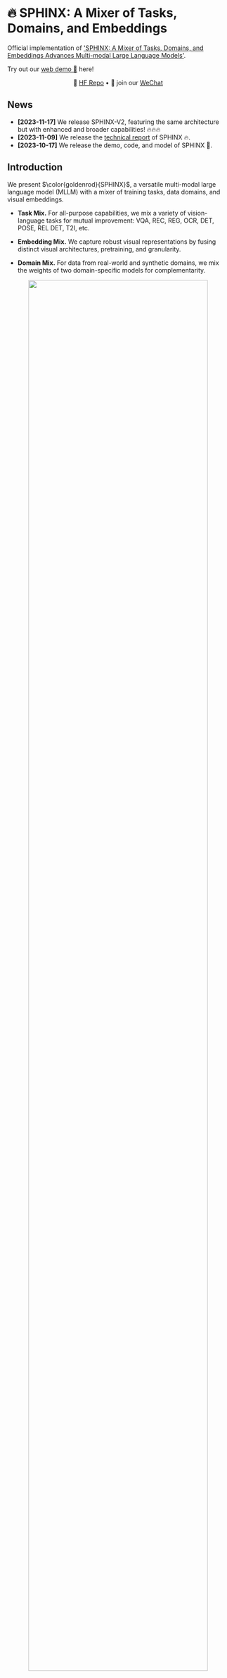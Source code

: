 # 🔥 SPHINX: A Mixer of Tasks, Domains, and Embeddings

Official implementation of ['SPHINX: A Mixer of Tasks, Domains, and Embeddings Advances Multi-modal Large Language Models'](https://github.com/Alpha-VLLM/LLaMA2-Accessory/blob/main/SPHINX/SPHINX_paper.pdf).

Try out our [web demo 🚀](http://imagebind-llm.opengvlab.com/) here!
<p align="center">
   🤗 <a href="https://huggingface.co/Alpha-VLLM/SPHINX" target="_blank">HF Repo</a> • 👋 join our <a href="http://imagebind-llm.opengvlab.com/qrcode/" target="_blank">WeChat</a>
</p>

## News
* **[2023-11-17]** We release SPHINX-V2, featuring the same architecture but with enhanced and broader capabilities! 🔥🔥🔥
* **[2023-11-09]** We release the [technical report](https://github.com/Alpha-VLLM/LLaMA2-Accessory/blob/main/SPHINX/SPHINX_paper.pdf) of SPHINX 🔥.
* **[2023-10-17]** We release the demo, code, and model of SPHINX 🎉.

## Introduction

We present $\color{goldenrod}{SPHINX}$, a versatile multi-modal large language model (MLLM) with a mixer of training tasks, data domains, and visual embeddings. 

- **Task Mix.** For all-purpose capabilities, we mix a variety of vision-language tasks for mutual improvement: VQA, REC, REG, OCR, DET, POSE, REL DET, T2I, etc.

- **Embedding Mix.** We capture robust visual representations by fusing distinct visual architectures, pretraining, and granularity.

- **Domain Mix.** For data from real-world and synthetic domains, we mix the weights of two domain-specific models for complementarity.

<p align="center">                                                                                                                                          <img src="figs/pipeline.png"/ width="90%"> <br>
</p>

On top of SPHINX, we propose to further mix visual scales and sub-images for better capture fine-grained semantics on high-resolution images.
<p align="center">                                                                                                                                          
  <img src="figs/pipeline2.png"/ width="90%"> <br>
</p>

## Inference
### Installation
+ SPHINX is built upon LLaMA2-Accessory, please follow the instructions [here](https://llama2-accessory.readthedocs.io/en/latest/install.html) for environment setup.
+ **Important 🔦:** For flexible instantiation of SPHINX models, please set up the LLaMA2-Accessory repo to your python environment.
  ``` bash
  # go to the root directory of LLaMA2-Accessory
  cd LLaMA2-Accessory
  # install LLaMA2-Accessory 
  pip install -e .
  ```
  After this, you will be able to invoke `import accessory` or `import SPHINX` without the restriction of working directory.
+ To enable the segmentation ability shown in our official demo, SAM is also needed:
    ``` bash
    pip install git+https://github.com/facebookresearch/segment-anything.git
    ```

### Weights

We release the following checkpoints:

| Name         | Architecture                                      | Checkpoint                                                   |
| ------------ | ------------------------------------------------- | ------------------------------------------------------------ |
| SPHINX       | [llama_ens](../accessory/model/LLM/llama_ens.py)  | [Hugging face](https://huggingface.co/Alpha-VLLM/LLaMA2-Accessory/tree/main/finetune/mm/SPHINX/SPHINX)/[Baidu](https://pan.baidu.com/s/1HE6NoF1ZawhMgJxeh9r2kQ?pwd=46s7)(提取码：46s7) |
| SPHINX-1K    | [llama_ens5](../accessory/model/LLM/llama_ens.py) | [Hugging face](https://huggingface.co/Alpha-VLLM/LLaMA2-Accessory/tree/main/finetune/mm/SPHINX/SPHINX-1k)/[Baidu](https://pan.baidu.com/s/1SRfyFGJdapaUTgYZOAdXyg?pwd=pua9)(提取码：pua9) |
| SPHINX-v2-1k | [llama_ens5](../accessory/model/LLM/llama_ens.py) | [Hugging face](https://huggingface.co/Alpha-VLLM/LLaMA2-Accessory/tree/main/finetune/mm/SPHINX/SPHINX-v2-1k)/[Baidu](https://pan.baidu.com/s/1PKCf515EGmSnSZ8teERHjQ?pwd=88z0)(提取码：88z0) |

*Note that SPHINX-1K was previously called Long-SPHINX*

Please download them to your own machine. The file structure should appear as follows:

```
path/to/checkpoint
├── consolidated.00-of-02.model.pth
├── consolidated.01-of-02.model.pth
├── tokenizer.model
├── config.json
└── meta.json
```

### Inference

#### Single-GPU Inference
```python
from SPHINX import SPHINXModel
from PIL import Image
import torch

# Besides loading the `consolidated.*.pth` model weights, from_pretrained will also try to 
# use `tokenizer.model', 'meta.json', and 'config.json' under `pretrained_path` to configure
# the `tokenizer_path`, `llama_type`, and `llama_config` of the model. You may also override
# the configurations by explicitly specifying the arguments
model = SPHINXModel.from_pretrained(pretrained_path="path/to/checkpoint", with_visual=True)

image = Image.open("examples/1.jpg")
qas = [["What's in the image?", None]]

with torch.cuda.amp.autocast(dtype=torch.float16):
    response = model.generate_reponse(qas, image, max_gen_len=1024, temperature=0.9, top_p=0.5, seed=0)

print(response)

# if you wanna continue
qas[-1][-1] = response
qas.append(["Then how does it look like?", None])
with torch.cuda.amp.autocast(dtype=torch.float16):
    response2 = model.generate_reponse(qas, image, max_gen_len=1024, temperature=0.9, top_p=0.5, seed=0)

print(response2)
```

#### Multi-GPU inference
```python
from SPHINX import SPHINXModel
from PIL import Image
import torch
import torch.distributed as dist
import multiprocessing as mp

def main(world_size, rank) -> None:
    dist.init_process_group(
        backend="nccl", rank=rank, world_size=world_size,
        init_method=f"tcp://127.0.0.1:23560",
    )
    torch.cuda.set_device(rank)
    
    # mp_group tells the model which ranks will work together
    # through model parallel to compose a complete model.
    # When mp_group is None, a single-rank process group will
    # be created and used, which means model parallel size = 1 (not enabled)
    model = SPHINXModel.from_pretrained(
        pretrained_path="path/to/checkpoint", with_visual=True,
        mp_group=dist.new_group(ranks=list(range(world_size)))
    ) 
    
    # it's important to make sure that ranks within the same 
    # model parallel group should always receive the same input simultaneously
    image = Image.open("examples/1.jpg")
    qas = [["What's in the image?", None]]

    with torch.cuda.amp.autocast(dtype=torch.float16):
        response = model.generate_reponse(qas, image, max_gen_len=1024, temperature=0.9, top_p=0.5, seed=0)


if __name__ == "__main__":
    N_GPU = 2
    if N_GPU == 1:
        main(world_size=1, rank=0)
    elif N_GPU == 2:
        # You can use whatever method, e.g. torchrun, slurm, etc. for distributed launch
        # Just be sure to initialize torch distributed (by invoking dist.init_process_group)
        # before creating the SPHINX model if model parallel size > 1 is used
        mp.set_start_method("spawn")
        for rank in range(N_GPU):
            process = mp.Process(target=main, args=(N_GPU, rank))
            process.start()
    else:
        raise ValueError("Currently only 1 or 2 is supported for MODEL_PARALLEL_SIZE")
```
If torchrun is preferred, an example is [inference.py](inference.py):
```bash
torchrun --master_port=1112 --nproc_per_node=2 inference.py
```


### Host Local Demo
For thoes who want to host a demo like [our official one](http://imagebind-llm.opengvlab.com/) locally, 
this section provides a step-by-step guide. 
+ [SAM](https://github.com/facebookresearch/segment-anything.git) should be installed to enable segmentation. 
+ *If you're already familiar with the LLAMA2-Accessory toolkit, note that hosting a SPHINX demo follows the same pipeline as hosting demos for the other models supported by LLAMA2-Accessory.*


#### SPHINX
Execute the following command for demo hosting:
``` bash
cd LLaMA2-Accessory/accessory
python demos/multi_turn_mm_box.py --n_gpus=2 \
--pretrained_path /path/to/checkpoint/
```
Explanation of each argument:

+ `--n_gpus`: Number of gpus to use. Utilizing more GPUs will alleviate memory 
usage on each GPU through model parallelism. `1,2,4,8` are supported.
+ `--pretrained_path`: The path to pretrained checkpoint

> [!NOTE]
> In the past we required users to manually specify the `llama_type`, `llama_config` and `tokenizer_path` arguments. 
> However, now LLaMA2-Accessory will automatically investigate the files under `pretrained_path` to probe these
> information. If your program raises an error, please make sure that your `pretrained_path` contain all the files
> mentioned [here](#weights).


## Finetune SPHINX
Here we show an example of using LLaMA2-Accessory to finetune SPHINX on ImageNet-1k. 

### Data
We transform the image classification problem into single-turn conversation, with 
"Classify the image." as instruction and "This is a [CLASS]" as response. We provide
the preprocessed training data at 
[🤗accessory_imagenet_train.json](https://huggingface.co/Alpha-VLLM/LLaMA2-Accessory/blob/main/data/imagenet/accessory_imagenet_train.json).
Note that you still need to prepare the ImageNet-1k images by yourself.

Since LLaMA2-Accessory is designed to support the joint finetuning on multiple datasets, 
you need to additionally prepare a `data_config.yaml` file, which specifies which data
will be used for finetuning. The following shows the contents of `data_config.yaml`:
```yaml
META:
  -
    path: 'path/to/accessory_imagenet_train.json'
    type: 'text'
    root: 'path/to/imagenet/images'  # optional
    ratio: 1.0  # optional
```
Since we only use one dataset for this example,  the `META` field in `data_config.yaml` contains only 1 item. For this
item, the four keys has the following meanings:
+ `path`: specifies the path to data annotation file.
+ `type`: when multiple datasets are used for finetuning, LLaMA2-Accessory guarantees that in each global batch
(batch size per GPU * data parallel size * accumulate grad iterations), all data samples are from datasets of the 
same `type`. For example, when the training set consists of both text-only and image-text datasets, the two kind 
of datasets should have different `type` values.
+ `root`: optional; when specified, the image paths in the dataset will be considered as relative path to `root`.
+ `ratio`: optional; when specified, before training the dataset will be randomly sampled by the ratio.

If you are interested, please refer to [dataset.py](../accessory/data/conversation/dataset.py)
for the underlying implementation.

### Finetuning
Suppose you have prepared [SPHINX-v2-1k](#weights) at `/path/to/sphinx-v2-1k`, and `data_config.yaml` at 
`path/to/data_config.yaml`, you can now start finetuning with the following script:
```bash
#!/bin/bash
#SBATCH --gres=gpu:8
#SBATCH -n 16
#SBATCH --ntasks-per-node 8
#SBATCH --cpus-per-task=16

llama_type=llama_ens5  # llama_ens5 for sphinx-v2-1k and sphinx-1k, llama_ens for sphinx
pretrained_path=/path/to/sphinx-v2-1k
llama_config=/path/to/sphinx-v2-1k/params.json
tokenizer_path=/path/to/sphinx-v2-1k/tokenizer.model
data_config=path/to/data_config.yaml

data_parallel=sdp
model_parallel=2
exp_name=finetune/imagenet/sphinx-v2-1k/
echo "exp name: $exp_name"
mkdir -p output/"$exp_name"

srun python -u main_finetune.py \
--output_dir output/"$exp_name" --epochs 1 --warmup_epochs 0.03 \
--batch_size 4 --accum_iter 4 --num_workers 2 \
--max_words 512 \
--lr 0.00002 --min_lr 0 --clip_grad 8 --weight_decay 0 \
--data_parallel "$data_parallel" --model_parallel_size "$model_parallel" --checkpointing \
--llama_type llama_ens5 --llama_config $llama_config --tokenizer_path "$tokenizer_path" \
--pretrained_path "$pretrained_path" --pretrained_type="$pretrained_type" \
--data_config $data_config --dialog \
--image_transform padded_resize \
2>&1 | tee -a output/"$exp_name"/output.log

echo "exp name: $exp_name"
```

Note that the working directory for running the script should be `LLaMA2-Accessory/accessory`.
